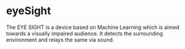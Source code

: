 # eyeSight
The EYE SIGHT is a device based on Machine Learning which is aimed towards a visually impaired audience. It detects the surrounding environment and relays the same via sound.
